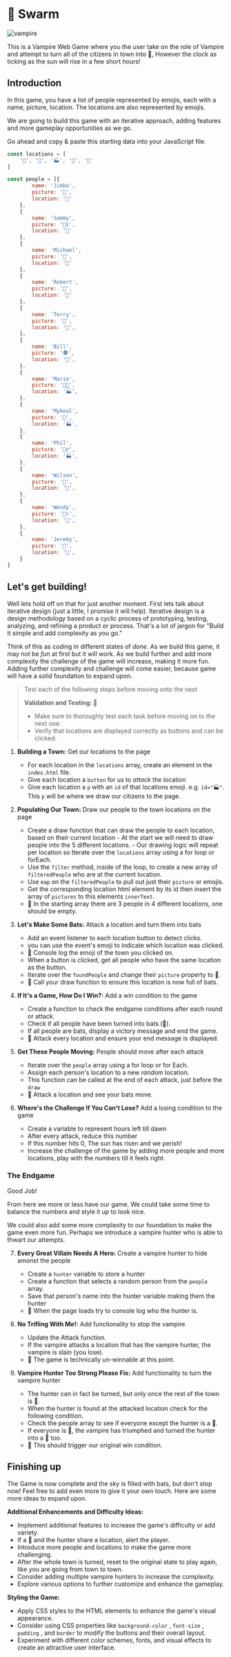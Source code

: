 # 🦇 Swarm

![vampire](https://cdn.codeworksacademy.com/assets/img/projects/bats.png)

This is a Vampire Web Game where you the user take on the role of Vampire and attempt to turn all of the citizens in town into 🦇, However the clock as ticking as the sun will rise in a few short hours!

## Introduction

In this game, you have a list of people represented by emojis, each with a name, picture, location. The locations are also represented by emojis.

We are going to build this game with an iterative approach, adding features and more gameplay opportunities as we go.

Go ahead and copy & paste this starting data into your JavaScript file.

```js
const locations = [
    '🏤', '🏥', '🏭', '🏢', '🏣'
]

const people = [{
        name: 'Jimbo',
        picture: '🤵',
        location: '🏤'
    },
    {
        name: 'Sammy',
        picture: '🙆‍♀️',
        location: '🏤'
    },
    {
        name: 'Michael',
        picture: '👷',
        location: '🏤'
    },
    {
        name: 'Robert',
        picture: '👷',
        location: '🏥'
    },
    {
        name: 'Terry',
        picture: '🤴',
        location: '🏥',
    },
    {
        name: 'Bill',
        picture: '🕵️',
        location: '🏥',
    },
    {
        name: 'Marie',
        picture: '👩‍🍳',
        location: '🏭',
    },
    {
        name: 'Mykeal',
        picture: '💂',
        location: '🏭',
    },
    {
        name: 'Phil',
        picture: '🧜‍♂️',
        location: '🏭',
    },
    {
        name: 'Wilson',
        picture: '🏐',
        location: '🏢',
    },
    {
        name: 'Wendy',
        picture: '👩‍⚕️',
        location: '🏢',
    },
    {
        name: 'Jeremy',
        picture: '🦹',
        location: '🏢',
    }
]
```


## Let's get building!

Well lets hold off on that for just another moment. First lets talk about iterative design (just a little, I promise it will help). Iterative design is a design methodology based on a cyclic process of prototyping, testing, analyzing, and refining a product or process. That's a lot of jargon for "Build it simple and add complexity as you go." 

Think of this as coding in different states of *done*. As we build this game, it may not be *fun* at first but it will work. As we build further and add more complexity the challenge of the game will increase, making it more fun. Adding further complexity and challenge will come easier, because game will have a solid foundation to expand upon.

> Test each of the following steps before moving onto the next
>
> **Validation and Testing: 🧪**
> - Make sure to thoroughly test each task before moving on to the next one.
> - Verify that locations are displayed correctly as buttons and can be clicked.

01. **Building a Town:** Get our locations to the page
       - For each location in the `locations` array, create an element in the `index.html` file.
       - Give each location a `button` for us to *attack* the location
       - Give each location a `p` with an `id` of that locations emoji. e.g. `id="🏭"`. This `p` will be where we draw our citizens to the page.
     

02. **Populating Our Town:** Draw our people to the town locations on the page
       - Create a draw function that can draw the people to each location, based on their current location
        - At the start we will need to draw people into  the 5 different locations.
        - Our drawing logic will repeat per location so Iterate over the `locations` array using a for loop or forEach.
       - Use the `filter` method, inside of the loop, to create a new array of `filteredPeople` who are at the current location.
       - Use `map` on the `filteredPeople` to pull out just their `picture` or emojis.
       - Get the corresponding location html element by its id then insert the array of `pictures` to this elements `innerText`.
       - 🧪 In the starting array there are 3 people in 4 different locations, one should be empty.
     

03. **Let's Make Some Bats:** Attack a location and turn them into bats
       - Add an event listener to each location button to detect clicks.
       - you can use the event's emoji to indicate which location was clicked.
       - 🧪 Console log the emoji of the town you clicked on.
       - When a button is clicked, get all people who have the same location as the button.
       - Iterate over the `foundPeople` and change their `picture` property to 🦇.
       - 🧪 Call your draw function to ensure this location is now full of bats.
     

04. **If It's a Game, How Do I Win?:** Add a win condition to the game
       - Create a function to check the endgame conditions after each round or attack.
       - Check if all people have been turned into bats (🦇).
       - If all people are bats, display a victory message and end the game.
       - 🧪 Attack every location and ensure your end message is displayed.
     

05. **Get These People Moving:** People should move after each attack
       - Iterate over the `people` array using a for loop or for Each.
       - Assign each person's location to a new *random* location.
       - This function can be called at the end of each attack, just before the `draw` 
       - 🧪 Attack a location and see your bats move.
     

06. **Where's the Challenge If You Can't Lose?** Add a losing condition to the game
     - Create a variable to represent hours left till dawn
     - After every attack, reduce this number
     - If this number hits 0, The sun has risen and we perish!
     - Increase the challenge of the game by adding more people and more locations, play with the numbers till it feels right.

### The Endgame
Good Job!

From here we more or less have our game. We could take some time to balance the numbers and style it up to look nice.

We could also add some more complexity to our foundation to make the game even more fun. Perhaps we introduce a vampire hunter who is able to thwart our attempts.

07. **Every Great Villain Needs A Hero:** Create a vampire hunter to hide amonst the people
       - Create a `hunter` variable to store a hunter
       - Create a function that selects a random person from the `people` array.
       - Save that person's name into the hunter variable making them the hunter
       - 🧪 When the page loads try to console log who the hunter is.
     

 08. **No Trifling With Me!:** Add functionality to stop the vampire
        - Update the Attack function.
        - If the vampire attacks a location that has the vampire hunter, the vampire is slain (you lose).
        - 🧪 The game is technically un-winnable at this point.
      

10. **Vampire Hunter Too Strong Please Fix:** Add functionality to turn the vampire hunter
    - The hunter can in fact be turned, but only once the rest of the town is 🦇.
    - When the hunter is found at the attacked location check for the following condition.
    - Check the people array to see if everyone except the hunter is a 🦇.
    - If everyone is 🦇, the vampire has triumphed and turned the hunter into a 🦇 too.
    - 🧪 This should trigger our original win condition.

## Finishing up

The Game is now complete and the sky is filled with bats, but don't stop now! Feel free to add even more to give it your own touch.  Here are some more ideas to expand upon.

 **Additional Enhancements and Difficulty Ideas:**
   - Implement additional features to increase the game's difficulty or add variety.
   - If a 🦇 and the hunter share a location, alert the player.
   - Introduce more people and locations to make the game more challenging.
   - After the whole town is turned, reset to the original state to play again, like you are going from town to town.
   - Consider adding multiple vampire hunters to increase the complexity.
   - Explore various options to further customize and enhance the gameplay.

 **Styling the Game:**
   - Apply CSS styles to the HTML elements to enhance the game's visual appearance.
   - Consider using CSS properties like `background-color` , `font-size` , `padding` , and `border` to modify the buttons and their overall layout.
   - Experiment with different color schemes, fonts, and visual effects to create an attractive user interface.

